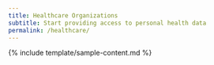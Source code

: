 ```yaml
---
title: Healthcare Organizations
subtitle: Start providing access to personal health data
permalink: /healthcare/
---
```


{% include template/sample-content.md %}
